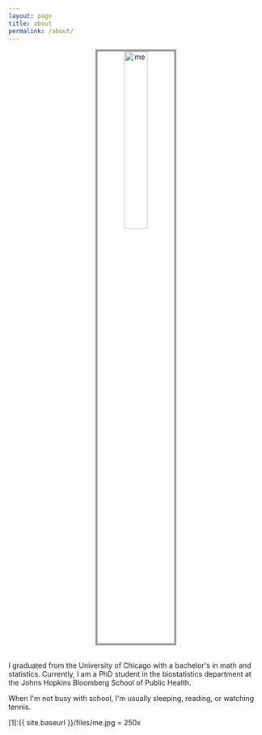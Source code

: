 ```yaml
---
layout: page
title: about
permalink: /about/
---
```


<center><img src="{{ site.baseurl }}/files/me.jpg" alt="me" style="width: 30%; border: #999 4px solid"/></center>

<br>

I graduated from the University of Chicago with a bachelor's in math and statistics. Currently, I am a PhD student in the biostatistics department at the Johns Hopkins Bloomberg School of Public Health.

When I'm not busy with school, I'm usually sleeping, reading, or watching tennis. 

[1]:{{ site.baseurl }}/files/me.jpg = 250x 
